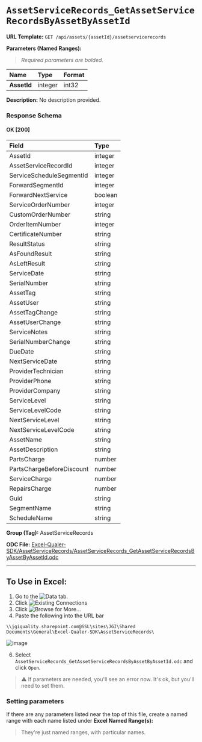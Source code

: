 # `AssetServiceRecords_GetAssetServiceRecordsByAssetByAssetId`
> 

**URL Template:**
`GET /api/assets/{assetId}/assetservicerecords`

**Parameters (Named Ranges):**

> *Required parameters are bolded.*

| Name        | Type    | Format   |
|:------------|:--------|:---------|
| **AssetId** | integer | int32    |

**Description:**
No description provided.

### Response Schema

#### OK [200]

| Field                     | Type    |
|:--------------------------|:--------|
| AssetId                   | integer |
| AssetServiceRecordId      | integer |
| ServiceScheduleSegmentId  | integer |
| ForwardSegmentId          | integer |
| ForwardNextService        | boolean |
| ServiceOrderNumber        | integer |
| CustomOrderNumber         | string  |
| OrderItemNumber           | integer |
| CertificateNumber         | string  |
| ResultStatus              | string  |
| AsFoundResult             | string  |
| AsLeftResult              | string  |
| ServiceDate               | string  |
| SerialNumber              | string  |
| AssetTag                  | string  |
| AssetUser                 | string  |
| AssetTagChange            | string  |
| AssetUserChange           | string  |
| ServiceNotes              | string  |
| SerialNumberChange        | string  |
| DueDate                   | string  |
| NextServiceDate           | string  |
| ProviderTechnician        | string  |
| ProviderPhone             | string  |
| ProviderCompany           | string  |
| ServiceLevel              | string  |
| ServiceLevelCode          | string  |
| NextServiceLevel          | string  |
| NextServiceLevelCode      | string  |
| AssetName                 | string  |
| AssetDescription          | string  |
| PartsCharge               | number  |
| PartsChargeBeforeDiscount | number  |
| ServiceCharge             | number  |
| RepairsCharge             | number  |
| Guid                      | string  |
| SegmentName               | string  |
| ScheduleName              | string  |

**Group (Tag):**
AssetServiceRecords

**ODC File:**
[Excel-Qualer-SDK/AssetServiceRecords/AssetServiceRecords_GetAssetServiceRecordsByAssetByAssetId.odc](https://github.com/Johnson-Gage-Inspection-Inc/qualer-sdk-odc/blob/main/Excel-Qualer-SDK/AssetServiceRecords/AssetServiceRecords_GetAssetServiceRecordsByAssetByAssetId.odc)

---

To Use in Excel:
---

1. Go to the ![`Data`](https://github.com/user-attachments/assets/da437a70-57b3-4c5b-bb01-4910ece19ed1)
 tab.
3. Click ![Existing Connections](https://github.com/user-attachments/assets/a2f1ed67-b2e0-4c23-ac90-68c870e60289)
4. Click ![`Browse for More...`](https://github.com/user-attachments/assets/8e698494-6865-41e7-b6fa-043aea81809a)
5. Paste the following into the URL bar
```
\\jgiquality.sharepoint.com@SSL\sites\JGI\Shared Documents\General\Excel-Qualer-SDK\AssetServiceRecords\
```

![image](https://github.com/user-attachments/assets/1e1a8d87-0377-446d-aaf5-d78562991db3)

6. Select `AssetServiceRecords_GetAssetServiceRecordsByAssetByAssetId.odc` and click `Open`.

> ⚠️ If parameters are needed, you'll see an error now. It's ok, but you'll need to set them.

### Setting parameters
If there are any parameters listed near the top of this file, create a named range with each name listed under **Excel Named Range(s):**
> They're just named ranges, with particular names.
